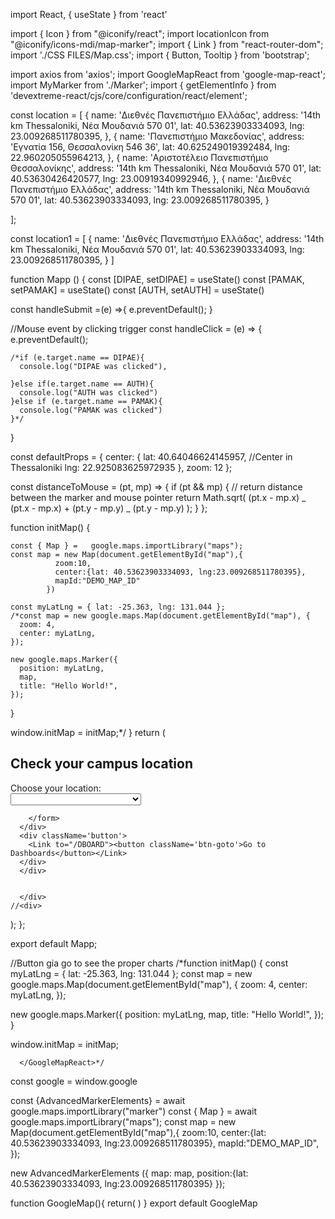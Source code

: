 import React, { useState } from 'react'

import { Icon } from "@iconify/react";
import locationIcon from "@iconify/icons-mdi/map-marker";
import { Link } from "react-router-dom";
import './CSS FILES/Map.css';
import { Button, Tooltip } from 'bootstrap';

import axios from 'axios';
import GoogleMapReact from 'google-map-react';
import MyMarker from './Marker';
import { getElementInfo } from 'devextreme-react/cjs/core/configuration/react/element';

const location = [
{
name: 'Διεθνές Πανεπιστήμιο Ελλάδας',
address: '14th km Thessaloniki, Νέα Μουδανιά 570 01',
lat: 40.53623903334093,
lng: 23.009268511780395,
},
{
name: 'Πανεπιστήμιο Μακεδονίας',
address: 'Εγνατία 156, Θεσσαλονίκη 546 36',
lat: 40.625249019392484,
lng: 22.960205055964213,
},
{
name: 'Αριστοτέλειο Πανεπιστήμιο Θεσσαλονίκης',
address: '14th km Thessaloniki, Νέα Μουδανιά 570 01',
lat: 40.53630426420577,
lng: 23.00919340992946,
},
{
name: 'Διεθνές Πανεπιστήμιο Ελλάδας',
address: '14th km Thessaloniki, Νέα Μουδανιά 570 01',
lat: 40.53623903334093,
lng: 23.009268511780395,
}

];

const location1 = [
{
name: 'Διεθνές Πανεπιστήμιο Ελλάδας',
address: '14th km Thessaloniki, Νέα Μουδανιά 570 01',
lat: 40.53623903334093,
lng: 23.009268511780395,
}
]

function Mapp () {
const [DIPAE, setDIPAE] = useState()
const [PAMAK, setPAMAK] = useState()
const [AUTH, setAUTH] = useState()

const handleSubmit =(e) =>{
e.preventDefault();
}

//Mouse event by clicking trigger
const handleClick = (e) => {
e.preventDefault();

    /*if (e.target.name == DIPAE){
      console.log("DIPAE was clicked"),

    }else if(e.target.name == AUTH){
      console.log("AUTH was clicked")
    }else if (e.target.name == PAMAK){
      console.log("PAMAK was clicked")
    }*/

}

const defaultProps = {
center: {
lat: 40.64046624145957, //Center in Thessaloniki
lng: 22.925083625972935
},
zoom: 12
};

const distanceToMouse = (pt, mp) => {
if (pt && mp) {
// return distance between the marker and mouse pointer
return Math.sqrt(
(pt.x - mp.x) _ (pt.x - mp.x) + (pt.y - mp.y) _ (pt.y - mp.y)
);
}
};

function initMap() {

    const { Map } =   google.maps.importLibrary("maps");
    const map = new Map(document.getElementById("map"),{
              zoom:10,
              center:{lat: 40.53623903334093, lng:23.009268511780395},
              mapId:"DEMO_MAP_ID"
            })

    const myLatLng = { lat: -25.363, lng: 131.044 };
    /*const map = new google.maps.Map(document.getElementById("map"), {
      zoom: 4,
      center: myLatLng,
    });

    new google.maps.Marker({
      position: myLatLng,
      map,
      title: "Hello World!",
    });

}

window.initMap = initMap;\*/
}
return (
<div className="map">
<div className='header'>
<h2 className="map-h2">Check your campus location</h2>
<div>
<form action='' className='formofpins'>
<label for="Location">Choose your location:</label> <br/>
<select  onClick={handleClick} id="loc">
<option name="empty"></option>
<option  name="DIPAE" value={DIPAE} type="submit">International Hellenic University</option>
<option name="AUTH" value={AUTH} type="submit">Aristotle University</option>
<option name="PAMAK"  value={PAMAK} type="submit">University of Macedonia</option>
</select><br/>

        </form>
      </div>
      <div className='button'>
        <Link to="/DBOARD"><button className='btn-goto'>Go to Dashboards</button></Link>
      </div>
      </div>


      </div>
    //<div>

);
};

export default Mapp;

//Button gia go to see the proper charts <MyMarker  lat={40.64313608728424} lng={23.0416549912804}  tooltip="HELLO" />
/\*function initMap() {
const myLatLng = { lat: -25.363, lng: 131.044 };
const map = new google.maps.Map(document.getElementById("map"), {
zoom: 4,
center: myLatLng,
});

new google.maps.Marker({
position: myLatLng,
map,
title: "Hello World!",
});
}

window.initMap = initMap;

<div className="google-map" style={{ height: '100vh', width: '70%' }} >
      <GoogleMapReact
        bootstrapURLKeys={{ key: "AIzaSyDsglBBOSMgYp9Wn7hPnC4HiYfy5eXintM" }}
        defaultCenter={defaultProps.center}
        defaultZoom={defaultProps.zoom}
        distanceToMouse={distanceToMouse}
      >
         <MyMarker  lat  lng={LNG}  tooltip="Click me in order to go in the information page"/>
        


      </GoogleMapReact>*/










const google = window.google

const {AdvancedMarkerElements} = await google.maps.importLibrary("marker")
const { Map } = await  google.maps.importLibrary("maps");
const map = new Map(document.getElementById("map"),{
          zoom:10,
          center:{lat: 40.53623903334093, lng:23.009268511780395},
          mapId:"DEMO_MAP_ID",
});

new AdvancedMarkerElements ({
    map: map,
    position:{lat: 40.53623903334093, lng:23.009268511780395}
});

function GoogleMap(){
  return(
    <GoogleMap></GoogleMap>
  )
}
export default GoogleMap